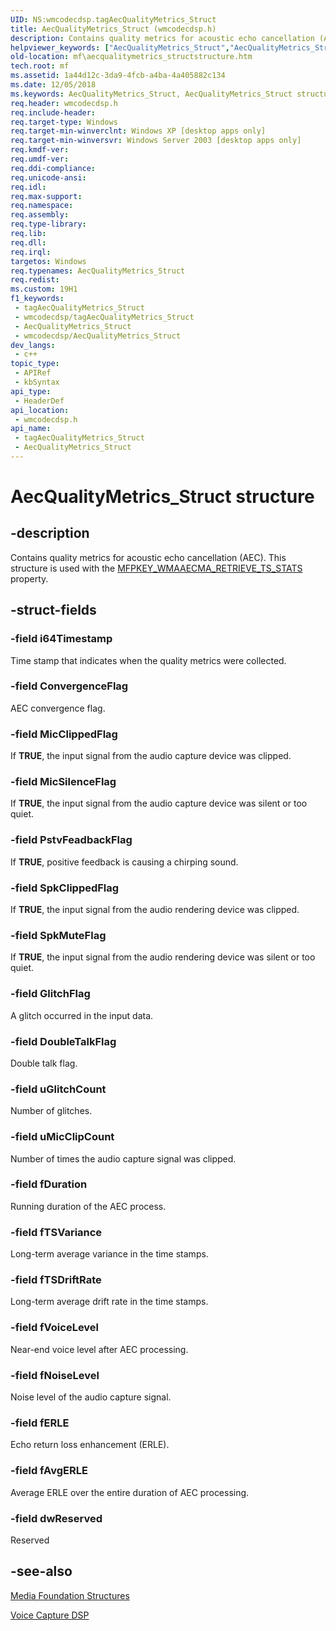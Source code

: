 ```yaml
---
UID: NS:wmcodecdsp.tagAecQualityMetrics_Struct
title: AecQualityMetrics_Struct (wmcodecdsp.h)
description: Contains quality metrics for acoustic echo cancellation (AEC). This structure is used with the MFPKEY_WMAAECMA_RETRIEVE_TS_STATS property.
helpviewer_keywords: ["AecQualityMetrics_Struct","AecQualityMetrics_Struct structure [Media Foundation]","codecapi.aecqualitymetrics_structstructure","codecapi.mic_array_modeenumeration","mf.aecqualitymetrics_structstructure","wmcodecdsp/AecQualityMetrics_Struct"]
old-location: mf\aecqualitymetrics_structstructure.htm
tech.root: mf
ms.assetid: 1a44d12c-3da9-4fcb-a4ba-4a405882c134
ms.date: 12/05/2018
ms.keywords: AecQualityMetrics_Struct, AecQualityMetrics_Struct structure [Media Foundation], codecapi.aecqualitymetrics_structstructure, codecapi.mic_array_modeenumeration, mf.aecqualitymetrics_structstructure, wmcodecdsp/AecQualityMetrics_Struct
req.header: wmcodecdsp.h
req.include-header: 
req.target-type: Windows
req.target-min-winverclnt: Windows XP [desktop apps only]
req.target-min-winversvr: Windows Server 2003 [desktop apps only]
req.kmdf-ver: 
req.umdf-ver: 
req.ddi-compliance: 
req.unicode-ansi: 
req.idl: 
req.max-support: 
req.namespace: 
req.assembly: 
req.type-library: 
req.lib: 
req.dll: 
req.irql: 
targetos: Windows
req.typenames: AecQualityMetrics_Struct
req.redist: 
ms.custom: 19H1
f1_keywords:
 - tagAecQualityMetrics_Struct
 - wmcodecdsp/tagAecQualityMetrics_Struct
 - AecQualityMetrics_Struct
 - wmcodecdsp/AecQualityMetrics_Struct
dev_langs:
 - c++
topic_type:
 - APIRef
 - kbSyntax
api_type:
 - HeaderDef
api_location:
 - wmcodecdsp.h
api_name:
 - tagAecQualityMetrics_Struct
 - AecQualityMetrics_Struct
---
```


# AecQualityMetrics_Struct structure


## -description

Contains quality metrics for acoustic echo cancellation (AEC). This structure is used with the <a href="/windows/desktop/medfound/mfpkey-wmaaecma-retrieve-ts-statsproperty">MFPKEY_WMAAECMA_RETRIEVE_TS_STATS</a> property.

## -struct-fields

### -field i64Timestamp

Time stamp that indicates when the quality metrics were collected.

### -field ConvergenceFlag

AEC convergence flag.

### -field MicClippedFlag

If <b>TRUE</b>, the input signal from the audio capture device was clipped.

### -field MicSilenceFlag

If <b>TRUE</b>, the input signal from the audio capture device was silent or too quiet.

### -field PstvFeadbackFlag

If <b>TRUE</b>, positive feedback is causing a chirping sound.

### -field SpkClippedFlag

If <b>TRUE</b>, the input signal from the audio rendering device was clipped.

### -field SpkMuteFlag

If <b>TRUE</b>, the input signal from the audio rendering device was silent or too quiet.

### -field GlitchFlag

A glitch occurred in the input data.

### -field DoubleTalkFlag

Double talk flag.

### -field uGlitchCount

Number of glitches.

### -field uMicClipCount

Number of times the audio capture signal was clipped.

### -field fDuration

Running duration of the AEC process.

### -field fTSVariance

Long-term average variance in the time stamps.

### -field fTSDriftRate

Long-term average drift rate in the time stamps.

### -field fVoiceLevel

Near-end voice level after AEC processing.

### -field fNoiseLevel

Noise level of the audio capture signal.

### -field fERLE

Echo return loss enhancement (ERLE).

### -field fAvgERLE

Average ERLE over the entire duration of AEC processing.

### -field dwReserved

Reserved

## -see-also

<a href="/windows/desktop/medfound/media-foundation-structures">Media Foundation Structures</a>



<a href="/windows/desktop/medfound/voicecapturedmo">Voice Capture DSP</a>

